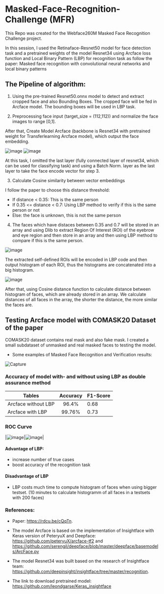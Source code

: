 # Masked-Face-Recognition-Challenge (MFR)
This Repo was created for the Webface260M Masked Face Recognition Challenge project.

In this session, I used the Retinaface-Resnet50 model for face detection task and a pretrained weights of the model Resnet34 using Arcface loss function and Local Binary Pattern (LBP) for recognition task as follow the paper: Masked face recognition with convolutional neural networks and local binary patterns

## The Pipeline of algorithm:
1.  Using the pre-trained Resnet50.onnx model to detect and extract cropped face and also Bounding Boxes. The cropped face will be fed in Arcface model. The bounding boxes will be used in LBP task.

2.  Preprocessing face input (target_size = (112,112)) and normalize the face images to range [0,1].

After that, Create Model Arcface (backbone is Resnet34 with pretrained weight for Transferlearning Arcface model), which output the face embedding.

![image](https://user-images.githubusercontent.com/92146886/175832147-82cba1e1-3a91-44aa-be86-c4adbd1f8e88.png)
![image](https://user-images.githubusercontent.com/92146886/175832881-975cd5f4-7359-4f22-b419-ab7e8b40aa1c.png)

At this task, I omitted the last layer (fully connected layer of resnet34, which can be used for classifying task) and using a Batch Norm. layer as the last layer to take the face encode vector for step 3.

3. Calculate Cosine similarity between vector embeddings

  I follow the paper to choose this distance threshold:
- If distance < 0.35: This is the same person
- If 0.35 <= distance < 0.7: Using LBP method to verify if this is the same person or not
- Else: the face is unknown, this is not the same person

4. The faces which have distaces between 0.35 and 0.7 will be stored in an array and using Dlib to extract Region Of Interest (ROI) of the eyebrow and eye region and then store in an array and then using LBP method to compare if this is the same person. 

![image](https://user-images.githubusercontent.com/92146886/177043975-4f78cf7a-1711-4721-83ab-c80a4bae4a12.png)


The extracted self-defined ROIs will be encoded in LBP code and then output histogram of each ROI, thus the histograms are concatenated into a big histogram.

![image](https://user-images.githubusercontent.com/92146886/189315208-a759eb3f-7d8e-44ba-a423-e31ef33f9094.png)



After that, using Cosine distance function to calculate distance between histogram of faces, which are already stored in an array. We calculate distances of all faces in the array, the shorter the distance, the more similar the faces are.

## Testing Arcface model with COMASK20 Dataset of the paper
COMASK20 dataset contains real mask and also fake mask. I created a small subdataset of unmasked and real masked faces to testing the model.
- Some examples of Masked Face Recognition and Verification results:

![Capture](https://user-images.githubusercontent.com/92146886/178292234-8518d9c9-2282-4d67-adf7-1b8a076f2ec3.PNG)

### Accuracy of model with- and without using LBP as double assurance method
| Tables                   | Accuracy      | F1-Score|
| -------------            |:-------------:|---------|
| Arcface without LBP      | 96.4%         |0.68     |
| Arcface with LBP         | 99.76%        |0.73     |

### ROC Curve
|![image](https://user-images.githubusercontent.com/92146886/181904432-21745149-e840-4ebe-88a1-73634834f477.png)|![image](https://user-images.githubusercontent.com/92146886/181904437-e5b8071f-bce9-4662-87ec-afa8df9fc098.png)|



#### Advantage of LBP:
- increase number of true cases 
- boost accuracy of the recognition task
#### Disadvantage of LBP
- LBP costs much time to compute histogram of faces when using bigger testset. (10 minutes to calculate histogramm of all faces in a testsets with 200 faces)


### References:
- Paper: https://rdcu.be/cQqTn.

- The model Arcface is based on the implementation of Insightface with Keras version of PeteryuX and Deepface: 
https://github.com/peteryuX/arcface-tf2 and https://github.com/serengil/deepface/blob/master/deepface/basemodels/ArcFace.py

- The model Resnet34 was built based on the research of Insightface team: https://github.com/deepinsight/insightface/tree/master/recognition. 

- The link to download pretrained model: https://github.com/leondgarse/Keras_insightface
